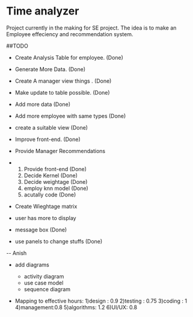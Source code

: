 # Time analyzer
Project currently in the making for SE project.
The idea is to make an Employee effeciency and recommendation system.

##TODO

* Create Analysis Table for employee.  (Done)
* Generate More Data.   (Done)
* Create A manager view things .  (Done)
* Make update to table possible.    (Done)
* Add more data           (Done)
* Add more employee with same types   (Done)
* create a suitable view     (Done)
* Improve front-end. (Done)
* Provide Manager Recommendations
*	1) Provide front-end (Done)
	2) Decide Kernel  (Done)
	3) Decide weightage (Done)
	4) employ knn model (Done)
	5) acutally code (Done)

* Create Wieghtage matrix
* user has more to display
* message box   (Done)
* use panels to change stuffs (Done)

-- Anish

* add diagrams
	* activity diagram
	* use case model
	* sequence diagram
	
* Mapping to effective hours:
	1)design : 0.9
	2)testing : 0.75
	3)coding : 1
	4)management:0.8
	5)algorithms: 1.2
	6)UI/UX: 0.8